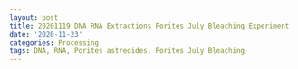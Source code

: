 ```yaml
---
layout: post
title: 20201119 DNA RNA Extractions Porites July Bleaching Experiment
date: '2020-11-23'
categories: Processing
tags: DNA, RNA, Porites astreoides, Porites July Bleaching
---
```

